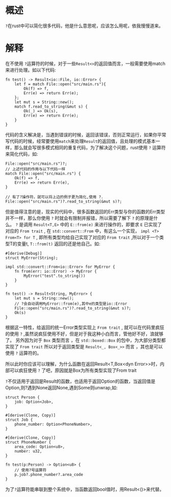 概述
====

`?`在rust中可以简化很多代码，他是什么意思呢，应该怎么用呢，依我慢慢道来。

解释
====

在不使用 `?`运算符的时候，对于一些`Result<>`的返回值而言，一般需要使用match来进行处理。如以下代码:

``` {.rust}
fn test() -> Result<io::File, io::Error> {
    let f = match File::open("src/main.rs"){
        Ok(f) => f,
        Err(e) => return Err(e);
    };
    let mut s = String::new();
    match f.read_to_string(&mut s) {
        Ok(_) => Ok(s),
        Err(e) => return Err(e);
    }
}
```

代码的含义解决是，当遇到错误的时候，返回该错误，否则正常运行，如果你平常写代码的时候，经常要使用`match`来处理`Result`的返回值，且处理的模式基本一样，那么就会写很多模式相同的重复代码，为了解决这个问题，rust使用
`?` 运算符来简化代码，如:

``` {.rust}
File::open("src/main.rs")?;
// 上述代码的作用与以下代码一样
match File::open("src/main.rs") {
    Ok(f) => f,
    Err(e) => return Err(e),
}

// 有了?操作符，就可以将上边的例子更为简化,使用 ?.
File::open("src/main.rs")?.read_to_string(&mut s)?;
```

但是值得注意的是，现实的代码中，很多函数返回的Err类型与你的函数的Err类型并不一样，那么你使用
`?` 时就会有限制并报错，所以需要了解下 `?` 的原理是什么。 `?` 是调用
`Result<T,E>` 中的 `E::from(e)` 来进行操作的，即要求 `E` 已实现了对应的
`From trait` , 在 `std::convert::From` 中，有这么一个实现，
`impl <T> From<T> for T` , 即所有类型均给自己实现了对应的 `From trait`
,所以对于一个类型T的变量t, `T::from(t)` 返回的还是他自己。如:

``` {.rust}
#[derive(Debug)]
struct MyError(String);

impl std::convert::From<io::Error> for MyError {
    fn from(err: io::Error) -> MyError {
        MyError("test".to_string())
    }
}

fn test() -> Result<String, MyError> {
    let mut s = String::new();
    // ?会自动调用MyError::from(e),其中e的类型是io::Error
    File::open("src/main.rs")?.read_to_string(&mut s)?;
    Ok(s)
}
```

根据这一特性，给返回的统一Error类型实现上 `From trait` ,
就可以在代码里疯狂的使用 `?`
,虽然说疯狂使用不好，但是对于我这种小白而言，管他好不好，浪就够了。
另外因为对于 `Box` 类型而言 ，在 `std::boxed::Box`
的包中，为大部分类型都实现了 `From trait` 所以对于返回类型是
`Result<_, Box<_>>` 而言 ，其也是可以使用 `?` 运算符的。

所以此时你应该可以理解，为什么函数在返回Result\<T,Box\<dyn
Error\>\>时，内部可以疯狂使用 `?` 了吧，原因就是Box为所有类型实现了From
trait

`?`不仅适用于返回是Result的函数，也适用于返回Option的函数，当返回值是Option,则?遇到None返回None,遇到Some则unwrap,如:

``` {.rust}
struct Person {
    job: Option<Job>,
}

#[derive(Clone, Copy)]
struct Job {
    phone_number: Option<PhoneNumber>,
}

#[derive(Clone, Copy)]
struct PhoneNumber {
    area_code: Option<u8>,
    number: u32,
}

fn test(p:Person) -> Option<u8> {
    // 使用?号运算符
    p.job?.phone_number?.area_code
}
```

为了`?`运算符能串联到整个系统中，当函数返回bool值时，用Result<()>来代替。